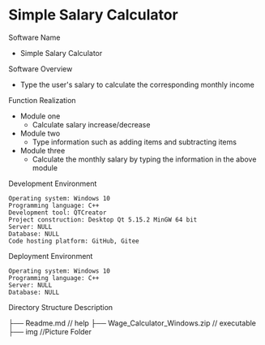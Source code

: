 # Simple Salary Calculator

Software Name

- Simple Salary Calculator

Software Overview

- Type the user's salary to calculate the corresponding monthly income 

Function Realization

-   Module one
    - Calculate salary increase/decrease
-   Module two
    -  Type information such as adding items and subtracting items 
-   Module three
    -   Calculate the monthly salary by typing the information in the above module 


 Development Environment  

    Operating system: Windows 10
    Programming language: C++
    Development tool: QTCreator
    Project construction: Desktop Qt 5.15.2 MinGW 64 bit
    Server: NULL
    Database: NULL
    Code hosting platform: GitHub, Gitee 

Deployment Environment

    Operating system: Windows 10
    Programming language: C++
    Server: NULL
    Database: NULL

 Directory Structure Description 

├── Readme.md // help
├── Wage_Calculator_Windows.zip // executable
├── img //Picture Folder




